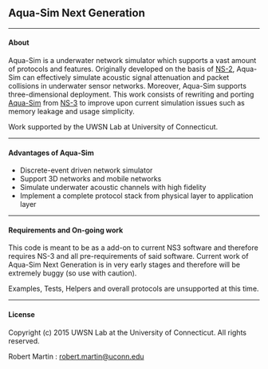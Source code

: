 ## Aqua-Sim Next Generation

-------------------------------------

#### About

Aqua-Sim is a underwater network simulator which supports a vast amount of protocols and features. Originally developed on the basis of [NS-2](http://www.isi.edu/nsnam/ns/), Aqua-Sim can effectively simulate acoustic signal attenuation and packet collisions in underwater sensor networks. Moreover, Aqua-Sim supports three-dimensional deployment. This work consists of rewriting and porting [Aqua-Sim](http://uwsn.engr.uconn.edu/wiki/index.php?title=Aqua-Sim&redirect=no) from [NS-3](www.nsnam.org) to improve upon current simulation issues such as memory leakage and usage simplicity.

Work supported by the UWSN Lab at University of Connecticut.

--------------------------------------
#### Advantages of Aqua-Sim
- Discrete-event driven network simulator
- Support 3D networks and mobile networks
- Simulate underwater acoustic channels with high fidelity
- Implement a complete protocol stack from physical layer to application layer

--------------------------------------

#### Requirements and On-going work
This code is meant to be as a add-on to current NS3 software and therefore requires NS-3 and all pre-requirements of said software. Current work of Aqua-Sim Next Generation is in very early stages and therefore will be extremely buggy (so use with caution). 

Examples, Tests, Helpers and overall protocols are unsupported at this time.

--------------------------------------
#### License

Copyright (c) 2015 UWSN Lab at the University of Connecticut.
All rights reserved.

Robert Martin : <robert.martin@uconn.edu>
